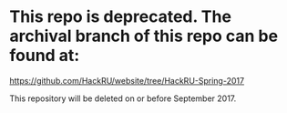 # This repo is deprecated. The archival branch of this repo can be found at:

https://github.com/HackRU/website/tree/HackRU-Spring-2017

This repository will be deleted on or before September 2017.
